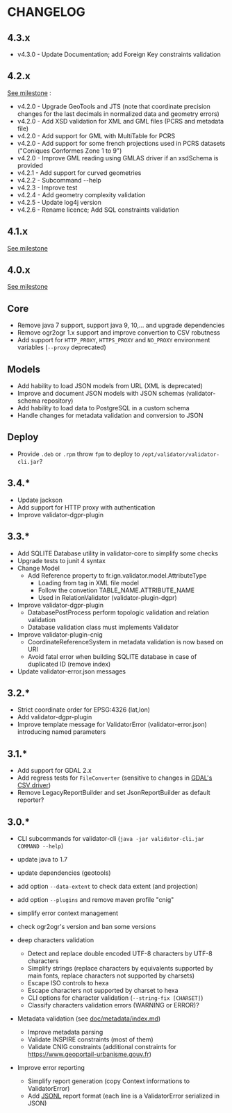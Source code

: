 # CHANGELOG

## 4.3.x

* v4.3.0 - Update Documentation; add Foreign Key constraints validation

## 4.2.x

[See milestone](https://github.com/IGNF/validator/milestone/12?closed=1) :

* v4.2.0 - Upgrade GeoTools and JTS (note that coordinate precision changes for the last decimals in normalized data and geometry errors)
* v4.2.0 - Add XSD validation for XML and GML files (PCRS and metadata file)
* v4.2.0 - Add support for GML with MultiTable for PCRS
* v4.2.0 - Add support for some french projections used in PCRS datasets ("Coniques Conformes Zone 1 to 9")
* v4.2.0 - Improve GML reading using GMLAS driver if an xsdSchema is provided
* v4.2.1 - Add support for curved geometries
* v4.2.2 - Subcommand --help
* v4.2.3 - Improve test
* v4.2.4 - Add geometry complexity validation 
* v4.2.5 - Update log4j version
* v4.2.6 - Rename licence; Add SQL constraints validation

## 4.1.x

[See milestone](https://github.com/IGNF/validator/milestone/10?closed=1)

## 4.0.x

[See milestone](https://github.com/IGNF/validator/milestone/8?closed=1)

## Core

* Remove java 7 support, support java 9, 10,... and upgrade dependencies
* Remove ogr2ogr 1.x support and improve convertion to CSV robutness
* Add support for `HTTP_PROXY`, `HTTPS_PROXY` and `NO_PROXY` environment variables (`--proxy` deprecated)

## Models

* Add hability to load JSON models from URL (XML is deprecated)
* Improve and document JSON models with JSON schemas (validator-schema repository)
* Add hability to load data to PostgreSQL in a custom schema
* Handle changes for metadata validation and conversion to JSON

## Deploy

* Provide `.deb` or `.rpm` throw `fpm` to deploy to `/opt/validator/validator-cli.jar`?


## 3.4.*

* Update jackson
* Add support for HTTP proxy with authentication
* Improve validator-dgpr-plugin

## 3.3.*

* Add SQLITE Database utility in validator-core to simplify some checks
* Upgrade tests to junit 4 syntax
* Change Model
    * Add Reference property to fr.ign.validator.model.AttributeType
        * Loading from <reference> tag in XML file model
        * Follow the convetion TABLE_NAME.ATTRIBUTE_NAME
        * Used in RelationValidator (validator-plugin-dgpr)
* Improve validator-dgpr-plugin
    * DatabasePostProcess perform topologic validation and relation validation
    * Database validation class must implements Validator<Database>
* Improve validator-plugin-cnig
	* CoordinateReferenceSystem in metadata validation is now based on URI
	* Avoid fatal error when building SQLITE database in case of duplicated ID (remove index)
* Update validator-error.json messages

## 3.2.*

* Strict coordinate order for EPSG:4326 (lat,lon)
* Add validator-dgpr-plugin
* Improve template message for ValidatorError (validator-error.json) introducing named parameters

## 3.1.*

* Add support for GDAL 2.x
* Add regress tests for `FileConverter` (sensitive to changes in [GDAL's CSV driver](https://www.gdal.org/drv_csv.html)) 
* Remove LegacyReportBuilder and set JsonReportBuilder as default reporter?

## 3.0.*

* CLI subcommands for validator-cli (```java -jar validator-cli.jar COMMAND --help```)
* update java to 1.7
* update dependencies (geotools)
* add option ```--data-extent``` to check data extent (and projection)
* add option ```--plugins``` and remove maven profile "cnig"
* simplify error context management
* check ogr2ogr's version and ban some versions
* deep characters validation

	* Detect and replace double encoded UTF-8 characters by UTF-8 characters
	* Simplify strings (replace characters by equivalents supported by main fonts, replace characters not supported by charsets)
	* Escape ISO controls to hexa
	* Escape characters not supported by charset to hexa
	* CLI options for character validation (```--string-fix [CHARSET]```)
	* Classify characters validation errors (WARNING or ERROR)?


* Metadata validation (see [doc/metadata/index.md](doc/metadata/index.md))

    * Improve metadata parsing 
    * Validate INSPIRE constraints (most of them)
    * Validate CNIG constraints (additional constraints for https://www.geoportail-urbanisme.gouv.fr)

* Improve error reporting

    * Simplify report generation (copy Context informations to ValidatorError)
    * Add [JSONL](http://jsonlines.org/) report format (each line is a ValidatorError serialized in JSON)

